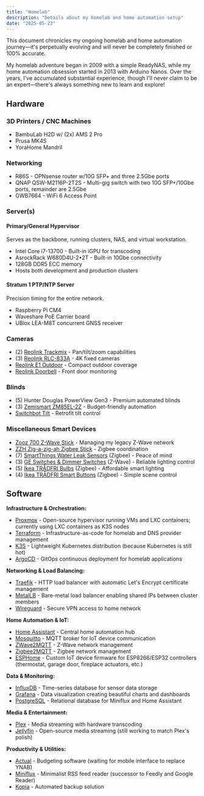 ```yaml
---
title: "Homelab"
description: "Details about my homelab and home automation setup"
date: "2025-05-23"
---
```


This document chronicles my ongoing homelab and home automation journey—it's perpetually evolving and will never be completely finished or 100% accurate.

My homelab adventure began in 2009 with a simple ReadyNAS, while my home automation obsession started in 2013 with Arduino Nanos. Over the years, I've accumulated substantial experience, though I'll never claim to be an expert—there's always something new to learn and explore!

## Hardware

### 3D Printers / CNC Machines

- BambuLab H2D w/ (2x) AMS 2 Pro
- Prusa MK4S  
- YoraHome Mandril

### Networking

- R86S - OPNsense router w/10G SFP+ and three 2.5Gbe ports
- QNAP QSW-M2116P-2T2S - Multi-gig switch with two 10G SFP+/10Gbe ports, remainder are 2.5Gbe
- GWB7664 - WiFi 6 Access Point

### Server(s)

#### Primary/General Hypervisor
Serves as the backbone, running clusters, NAS, and virtual workstation.

- Intel Core i7-13700 - Built-in iGPU for transcoding
- AsrockRack W680D4U-2•2T - Built-in 10Gbe connectivity
- 128GB DDR5 ECC memory
- Hosts both development and production clusters

#### Stratum 1 PTP/NTP Server
Precision timing for the entire network.

- Raspberry Pi CM4
- Waveshare PoE Carrier board
- UBlox LEA-M8T concurrent GNSS receiver

### Cameras

- (2) [Reolink Trackmix](https://reolink.com/us/product/reolink-trackmix-poe/) - Pan/tilt/zoom capabilities
- (3) [Reolink RLC-833A](https://reolink.com/us/product/rlc-833a/) - 4K fixed cameras
- [Reolink E1 Outdoor](https://m.reolink.com/us/product/e1-outdoor-poe/) - Compact outdoor coverage
- [Reolink Doorbell](https://reolink.com/us/product/reolink-video-doorbell/) - Front door monitoring

### Blinds

- (5) Hunter Douglas PowerView Gen3 - Premium automated blinds
- (3) [Zemismart ZM85EL-2Z](https://www.zemismart.com/products/zm85el-2z) - Budget-friendly automation
- [Switchbot Tilt](https://us.switch-bot.com/products/switchbot-blind-tilt) - Retrofit tilt control

### Miscellaneous Smart Devices

- [Zooz 700 Z-Wave Stick](https://www.thesmartesthouse.com/products/zooz-usb-700-series-z-wave-plus-s2-stick-zst10-700) - Managing my legacy Z-Wave network
- [ZZH Zig-a-zig-ah Zigbee Stick](https://electrolama.com/projects/zig-a-zig-ah/) - Zigbee coordination
- (7) [SmartThings Water Leak Sensors](https://www.amazon.com/dp/B07F951JDP) (Zigbee) - Peace of mind
- (3) [GE Switches & Dimmer Switches](https://www.amazon.com/dp/B07RQ8NWXS/) (Z-Wave) - Reliable lighting control
- (5) [Ikea TRÅDFRI Bulbs](https://www.ikea.com/us/en/p/tradfri-led-bulb-e26-806-lumen-wireless-dimmable-warm-white-warm-white-globe-opal-90457170/) (Zigbee) - Affordable smart lighting
- (4) [Ikea TRÅDFRI Smart Buttons](https://www.ikea.com/us/en/p/tradfri-wireless-dimmer-white-10408598/) (Zigbee) - Simple scene control

## Software

**Infrastructure & Orchestration:**
- [Proxmox](http://proxmox.com) - Open-source hypervisor running VMs and LXC containers; currently using LXC containers as K3S nodes
- [Terraform](http://terraform.io) - Infrastructure-as-code for homelab and DNS provider management
- [K3S](https://k3s.io) - Lightweight Kubernetes distribution (because Kubernetes is still hot)
- [ArgoCD](https://argoproj.github.io/cd/) - GitOps continuous deployment for homelab applications

**Networking & Load Balancing:**
- [Traefik](https://traefik.io/) - HTTP load balancer with automatic Let's Encrypt certificate management
- [MetalLB](https://metallb.universe.tf) - Bare-metal load balancer enabling shared IPs between cluster members
- [Wireguard](https://www.wireguard.com) - Secure VPN access to home network

**Home Automation & IoT:**
- [Home Assistant](https://home-assistant.io) - Central home automation hub
- [Mosquitto](https://mosquitto.org/) - MQTT broker for IoT device communication
- [ZWave2MQTT](https://github.com/zwave-js/zwave-js-ui) - Z-Wave network management
- [Zigbee2MQTT](https://www.zigbee2mqtt.io) - Zigbee network management
- [ESPHome](https://esphome.io) - Custom IoT device firmware for ESP8266/ESP32 controllers (thermostat, garage door, fireplace actuators, etc.)

**Data & Monitoring:**
- [InfluxDB](https://www.influxdata.com/) - Time-series database for sensor data storage
- [Grafana](https://grafana.org) - Data visualization creating beautiful charts and dashboards
- [PostgreSQL](https://www.postgresql.org/) - Relational database for Miniflux and Home Assistant

**Media & Entertainment:**
- [Plex](https://plex.tv) - Media streaming with hardware transcoding
- [Jellyfin](https://jellyfin.org) - Open-source media streaming (still working to match Plex's polish)

**Productivity & Utilities:**
- [Actual](https://github.com/actualbudget/actual-server) - Budgeting software (waiting for mobile interface to replace YNAB)
- [Miniflux](https://miniflux.app) - Minimalist RSS feed reader (successor to Feedly and Google Reader)
- [Kopia](https://kopia.io) - Automated backup solution
